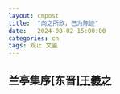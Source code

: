 ```yaml
---
layout: cnpost
title:  "向之所欣，已为陈迹"
date:   2024-08-02 15:00:00
categories: cn
tags: 观止 文鉴
---
```


<div class="heti heti--ancient">
  <h2>兰亭集序<span class="heti-meta heti-small">[东晋]<abbr title="字逸少，世称王右军,（321年～379年）">王羲之</abbr></span></h2>
</div>